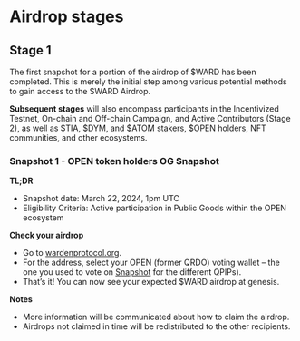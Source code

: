 ﻿---
sidebar_position: 3
---

# Airdrop stages

## Stage 1

The first snapshot for a portion of the airdrop of $WARD has been completed. This is merely the initial step among various potential methods to gain access to the $WARD Airdrop.

**Subsequent stages** will also encompass participants in the Incentivized Testnet, On-chain and Off-chain Campaign, and Active Contributors (Stage 2), as well as $TIA, $DYM, and $ATOM stakers, $OPEN holders, NFT communities, and other ecosystems.

### Snapshot 1 - OPEN token holders OG Snapshot

**TL;DR**

-   Snapshot date: March 22, 2024, 1pm UTC
-   Eligibility Criteria: Active participation in Public Goods within the OPEN ecosystem

**Check your airdrop**

-   Go to [wardenprotocol.org](https://genesis.wardenprotocol.org/).
-   For the address, select your OPEN (former QRDO) voting wallet – the one you used to vote on [Snapshot](https://snapshot.org/#/governance.qredo.eth/) for the different QPIPs).
-   That’s it! You can now see your expected $WARD airdrop at genesis.

**Notes**

-   More information will be communicated about how to claim the airdrop.
-   Airdrops not claimed in time will be redistributed to the other recipients.
